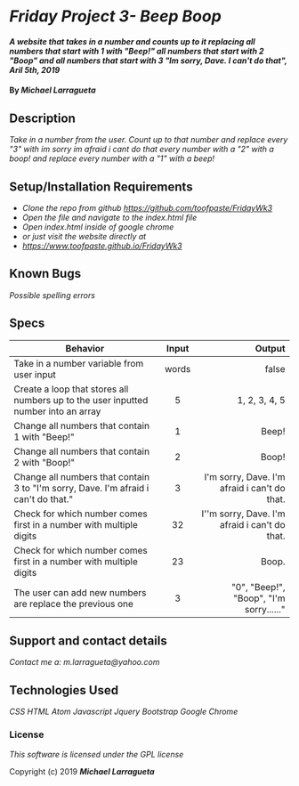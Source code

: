 # _Friday Project 3- Beep Boop_

#### _A website that takes in a number and counts up to it replacing all numbers that start with 1 with "Beep!" all numbers that start with 2 "Boop" and all numbers that start with 3 "Im sorry, Dave. I can't do that", Aril 5th, 2019_

#### By _Michael Larragueta_

## Description

_Take in a number from the user. Count up to that number and replace every "3" with im sorry im afraid i cant do that every number with a "2" with a boop! and replace every number with a "1" with a beep!_

## Setup/Installation Requirements

* _Clone the repo from github https://github.com/toofpaste/FridayWk3_
* _Open the file and navigate to the index.html file_
* _Open index.html inside of google chrome_
* _or just visit the website directly at_
* _https://www.toofpaste.github.io/FridayWk3_


## Known Bugs

_Possible spelling errors_

## Specs
| Behavior | Input | Output |
| ------------- |:-------------:| -----:|
| Take in a number variable from user input | words | false |
| Create a loop that stores all numbers up to the user inputted number into an array | 5 | 1, 2, 3, 4, 5 |
| Change all numbers that contain 1 with "Beep!" | 1 | Beep! |
| Change all numbers that contain 2 with "Boop!" | 2 | Boop! |
| Change all numbers that contain 3 to "I'm sorry, Dave. I'm afraid i can't do that." | 3 | I'm sorry, Dave. I'm afraid i can't do that. |
| Check for which number comes first in a number with multiple digits | 32 | I''m sorry, Dave. I'm afraid i can't do that. |
| Check for which number comes first in a number with multiple digits | 23 | Boop. |
| The user can add new numbers are replace the previous one | 3 | "0", "Beep!", "Boop", "I'm sorry......" |

## Support and contact details

_Contact me a: m.larragueta@yahoo.com_

## Technologies Used

_CSS_
_HTML_
_Atom_
_Javascript_
_Jquery_
_Bootstrap_
_Google Chrome_

### License

*This software is licensed under the GPL license*

Copyright (c) 2019 **_Michael Larragueta_**
